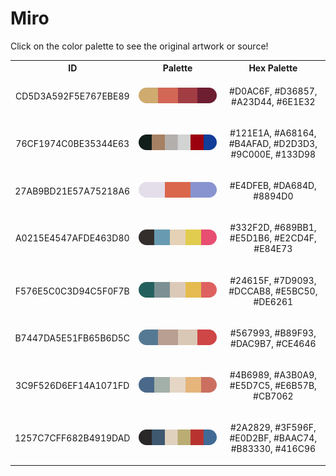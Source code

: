 
<!DOCTYPE html>
<html><body>
<h1>Miro</h1>
<p>Click on the color palette to see the original artwork or source!</p>
<table style="width:100%">
<tr><th style="text-align: center; vertical-align: middle;">ID</th><th style="text-align: center; vertical-align: middle;">Palette</th><th style="text-align: center; vertical-align: middle;">Hex Palette</th></tr>
<tr><td style="text-align: center; vertical-align: middle;"><p style="font-size:14px">CD5D3A592F5E767EBE89</p></td> <td style="text-align: center; vertical-align: middle;"><a href=https://www.nga.gov/collection/art-object-page.91414.html style="font-size:14px"><img style="border-radius: 14px;" src="../media/swatches/CD5D3A592F5E767EBE89.png" height="25"></a></td> <td style="text-align: center; vertical-align: middle;"><p style="font-size:14px">#D0AC6F, #D36857, #A23D44, #6E1E32</p></td></tr>
<tr><td style="text-align: center; vertical-align: middle;"><p style="font-size:14px">76CF1974C0BE35344E63</p></td> <td style="text-align: center; vertical-align: middle;"><a href=https://www.nga.gov/collection/art-object-page.53059.html style="font-size:14px"><img style="border-radius: 14px;" src="../media/swatches/76CF1974C0BE35344E63.png" height="25"></a></td> <td style="text-align: center; vertical-align: middle;"><p style="font-size:14px">#121E1A, #A68164, #B4AFAD, #D2D3D3, #9C000E, #133D98</p></td></tr>
<tr><td style="text-align: center; vertical-align: middle;"><p style="font-size:14px">27AB9BD21E57A75218A6</p></td> <td style="text-align: center; vertical-align: middle;"><a href=https://www.nga.gov/collection/art-object-page.61373.html style="font-size:14px"><img style="border-radius: 14px;" src="../media/swatches/27AB9BD21E57A75218A6.png" height="25"></a></td> <td style="text-align: center; vertical-align: middle;"><p style="font-size:14px">#E4DFEB, #DA684D, #8894D0</p></td></tr>
<tr><td style="text-align: center; vertical-align: middle;"><p style="font-size:14px">A0215E4547AFDE463D80</p></td> <td style="text-align: center; vertical-align: middle;"><a href=https://www.nga.gov/collection/art-object-page.142287.html style="font-size:14px"><img style="border-radius: 14px;" src="../media/swatches/A0215E4547AFDE463D80.png" height="25"></a></td> <td style="text-align: center; vertical-align: middle;"><p style="font-size:14px">#332F2D, #689BB1, #E5D1B6, #E2CD4F, #E84E73</p></td></tr>
<tr><td style="text-align: center; vertical-align: middle;"><p style="font-size:14px">F576E5C0C3D94C5F0F7B</p></td> <td style="text-align: center; vertical-align: middle;"><a href=https://www.nga.gov/collection/art-object-page.46996.html style="font-size:14px"><img style="border-radius: 14px;" src="../media/swatches/F576E5C0C3D94C5F0F7B.png" height="25"></a></td> <td style="text-align: center; vertical-align: middle;"><p style="font-size:14px">#24615F, #7D9093, #DCCAB8, #E5BC50, #DE6261</p></td></tr>
<tr><td style="text-align: center; vertical-align: middle;"><p style="font-size:14px">B7447DA5E51FB65B6D5C</p></td> <td style="text-align: center; vertical-align: middle;"><a href=https://www.nga.gov/collection/art-object-page.46992.html style="font-size:14px"><img style="border-radius: 14px;" src="../media/swatches/B7447DA5E51FB65B6D5C.png" height="25"></a></td> <td style="text-align: center; vertical-align: middle;"><p style="font-size:14px">#567993, #B89F93, #DAC9B7, #CE4646</p></td></tr>
<tr><td style="text-align: center; vertical-align: middle;"><p style="font-size:14px">3C9F526D6EF14A1071FD</p></td> <td style="text-align: center; vertical-align: middle;"><a href=https://www.nga.gov/collection/art-object-page.47044.html style="font-size:14px"><img style="border-radius: 14px;" src="../media/swatches/3C9F526D6EF14A1071FD.png" height="25"></a></td> <td style="text-align: center; vertical-align: middle;"><p style="font-size:14px">#4B6989, #A3B0A9, #E5D7C5, #E6B57B, #CB7062</p></td></tr>
<tr><td style="text-align: center; vertical-align: middle;"><p style="font-size:14px">1257C7CFF682B4919DAD</p></td> <td style="text-align: center; vertical-align: middle;"><a href=https://www.nga.gov/collection/art-object-page.136243.html style="font-size:14px"><img style="border-radius: 14px;" src="../media/swatches/1257C7CFF682B4919DAD.png" height="25"></a></td> <td style="text-align: center; vertical-align: middle;"><p style="font-size:14px">#2A2829, #3F596F, #E0D2BF, #BAAC74, #B83330, #416C96</p></td></tr>
</table>
</body></html>
